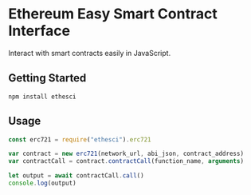# Ethereum Easy Smart Contract Interface
Interact with smart contracts easily in JavaScript.
## Getting Started
```
npm install ethesci
```
## Usage
```js
const erc721 = require("ethesci").erc721

var contract = new erc721(network_url, abi_json, contract_address)
var contractCall = contract.contractCall(function_name, arguments)

let output = await contractCall.call()
console.log(output) 
```


